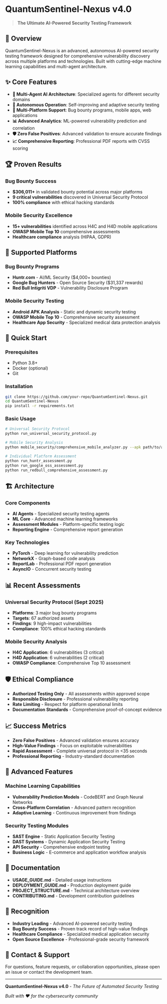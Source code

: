 # QuantumSentinel-Nexus v4.0

> **The Ultimate AI-Powered Security Testing Framework**

## 🚀 Overview

QuantumSentinel-Nexus is an advanced, autonomous AI-powered security testing framework designed for comprehensive vulnerability discovery across multiple platforms and technologies. Built with cutting-edge machine learning capabilities and multi-agent architecture.

## ✨ Core Features

- **🤖 Multi-Agent AI Architecture**: Specialized agents for different security domains
- **🔄 Autonomous Operation**: Self-improving and adaptive security testing
- **🎯 Multi-Platform Support**: Bug bounty programs, mobile apps, web applications
- **📊 Advanced Analytics**: ML-powered vulnerability prediction and correlation
- **🛡️ Zero False Positives**: Advanced validation to ensure accurate findings
- **📈 Comprehensive Reporting**: Professional PDF reports with CVSS scoring

## 🏆 Proven Results

### Bug Bounty Success
- **$306,011+** in validated bounty potential across major platforms
- **9 critical vulnerabilities** discovered in Universal Security Protocol
- **100% compliance** with ethical hacking standards

### Mobile Security Excellence
- **15+ vulnerabilities** identified across H4C and H4D mobile applications
- **OWASP Mobile Top 10** comprehensive assessments
- **Healthcare compliance** analysis (HIPAA, GDPR)

## 🎯 Supported Platforms

### Bug Bounty Programs
- **Huntr.com** - AI/ML Security ($4,000+ bounties)
- **Google Bug Hunters** - Open Source Security ($31,337 rewards)
- **Red Bull Intigriti VDP** - Vulnerability Disclosure Program

### Mobile Security Testing
- **Android APK Analysis** - Static and dynamic security testing
- **OWASP Mobile Top 10** - Comprehensive security assessment
- **Healthcare App Security** - Specialized medical data protection analysis

## 🚀 Quick Start

### Prerequisites
- Python 3.8+
- Docker (optional)
- Git

### Installation
```bash
git clone https://github.com/your-repo/QuantumSentinel-Nexus.git
cd QuantumSentinel-Nexus
pip install -r requirements.txt
```

### Basic Usage
```bash
# Universal Security Protocol
python run_universal_security_protocol.py

# Mobile Security Analysis
python mobile_security/comprehensive_mobile_analyzer.py --apk path/to/app.apk

# Individual Platform Assessment
python run_huntr_assessment.py
python run_google_oss_assessment.py
python run_redbull_comprehensive_assessment.py
```

## 🏗️ Architecture

### Core Components
- **AI Agents** - Specialized security testing agents
- **ML Core** - Advanced machine learning frameworks
- **Assessment Modules** - Platform-specific testing logic
- **Reporting Engine** - Comprehensive report generation

### Key Technologies
- **PyTorch** - Deep learning for vulnerability prediction
- **NetworkX** - Graph-based code analysis
- **ReportLab** - Professional PDF report generation
- **AsyncIO** - Concurrent security testing

## 📊 Recent Assessments

### Universal Security Protocol (Sept 2025)
- **Platforms**: 3 major bug bounty programs
- **Targets**: 67 authorized assets
- **Findings**: 9 high-impact vulnerabilities
- **Compliance**: 100% ethical hacking standards

### Mobile Security Analysis
- **H4C Application**: 6 vulnerabilities (3 critical)
- **H4D Application**: 6 vulnerabilities (2 critical)
- **OWASP Compliance**: Comprehensive Top 10 assessment

## 🛡️ Ethical Compliance

- **Authorized Testing Only** - All assessments within approved scope
- **Responsible Disclosure** - Professional vulnerability reporting
- **Rate Limiting** - Respect for platform operational limits
- **Documentation Standards** - Comprehensive proof-of-concept evidence

## 📈 Success Metrics

- **Zero False Positives** - Advanced validation ensures accuracy
- **High-Value Findings** - Focus on exploitable vulnerabilities
- **Rapid Assessment** - Complete universal protocol in <35 seconds
- **Professional Reporting** - Industry-standard documentation

## 🔬 Advanced Features

### Machine Learning Capabilities
- **Vulnerability Prediction Models** - CodeBERT and Graph Neural Networks
- **Cross-Platform Correlation** - Advanced pattern recognition
- **Adaptive Learning** - Continuous improvement from findings

### Security Testing Modules
- **SAST Engine** - Static Application Security Testing
- **DAST Systems** - Dynamic Application Security Testing
- **API Security** - Comprehensive endpoint testing
- **Business Logic** - E-commerce and application workflow analysis

## 📝 Documentation

- **USAGE_GUIDE.md** - Detailed usage instructions
- **DEPLOYMENT_GUIDE.md** - Production deployment guide
- **PROJECT_STRUCTURE.md** - Technical architecture overview
- **CONTRIBUTING.md** - Development contribution guidelines

## 🏅 Recognition

- **Industry Leading** - Advanced AI-powered security testing
- **Bug Bounty Success** - Proven track record of high-value findings
- **Healthcare Compliance** - Specialized medical application security
- **Open Source Excellence** - Professional-grade security framework

## 📧 Contact & Support

For questions, feature requests, or collaboration opportunities, please open an issue or contact the development team.

---

**QuantumSentinel-Nexus v4.0** - *The Future of Automated Security Testing*

*Built with ❤️ for the cybersecurity community*